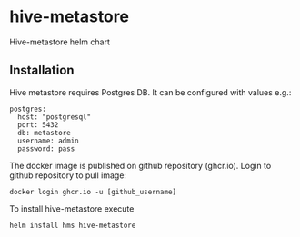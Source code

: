 # hive-metastore
Hive-metastore helm chart
## Installation
Hive metastore requires Postgres DB. It can be configured with values e.g.:
```
postgres:
  host: "postgresql"
  port: 5432
  db: metastore
  username: admin
  password: pass
```
The docker image is published on github repository (ghcr.io). Login to github repository to pull image:
```
docker login ghcr.io -u [github_username]
```
To install hive-metastore execute
```
helm install hms hive-metastore
```